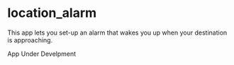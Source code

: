 # location_alarm
This app lets you set-up an alarm that wakes you up when your destination is approaching.

App Under Develpment
